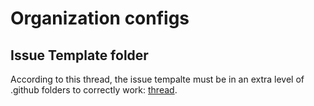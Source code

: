 # Organization configs

## Issue Template folder

According to this thread, the issue tempalte must be in an extra level of .github folders to correctly work: [thread](https://github.com/orgs/community/discussions/22451).
